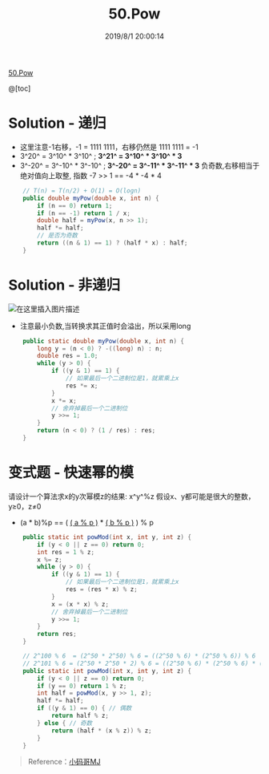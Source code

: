 ﻿---
title: 50.Pow
categories:
- DSA
- Algorithm
- LeetCode
date: 2019/8/1 20:00:14
updated: 2020/12/10 12:00:14
---

[50.Pow](https://leetcode-cn.com/problems/powx-n/)

@[toc]

# Solution - 递归

- 这里注意-1右移，-1 = 1111 1111，右移仍然是 1111 1111 = -1
- 3^20^ = 3^10^ * 3^10^ ; **3^21^ = 3^10^ * 3^10^ * 3**
- 3^-20^ = 3^-10^ * 3^-10^ ; **3^-20^ = 3^-11^ * 3^-11^ * 3** 负奇数,右移相当于绝对值向上取整, 指数 -7 >> 1 == -4 * -4 * 4

```java
    // T(n) = T(n/2) + O(1) = O(logn)
    public double myPow(double x, int n) {
        if (n == 0) return 1;
        if (n == -1) return 1 / x;
        double half = myPow(x, n >> 1);
        half *= half;
        // 是否为奇数
        return ((n & 1) == 1) ? (half * x) : half;
    }
```

# Solution - 非递归
![在这里插入图片描述](https://gitee.com/gaoyi-ai/image-bed/raw/master/images/20200513210647759.png)

- 注意最小负数,当转换求其正值时会溢出，所以采用long

```java
    public static double myPow(double x, int n) {
        long y = (n < 0) ? -((long) n) : n;
        double res = 1.0;
        while (y > 0) {
            if ((y & 1) == 1) {
                // 如果最后一个二进制位是1，就累乘上x
                res *= x;
            }
            x *= x;
            // 舍弃掉最后一个二进制位
            y >>= 1;
        }
        return (n < 0) ? (1 / res) : res;
    }
```

# 变式题 - 快速幂的模

请设计一个算法求x的y次幂模z的结果: x^y^%z
假设x、y都可能是很大的整数，y≥0，z≠0

- (a * b)%p == ( <u>( a % p )</u> * <u>( b % p )</u> ) % p

```java
    public static int powMod(int x, int y, int z) {
        if (y < 0 || z == 0) return 0;
        int res = 1 % z;
        x %= z;
        while (y > 0) {
            if ((y & 1) == 1) {
                // 如果最后一个二进制位是1，就累乘上x
                res = (res * x) % z;
            }
            x = (x * x) % z;
            // 舍弃掉最后一个二进制位
            y >>= 1;
        }
        return res;
    }

    // 2^100 % 6  = (2^50 * 2^50) % 6 = ((2^50 % 6) * (2^50 % 6)) % 6
    // 2^101 % 6 = (2^50 * 2^50 * 2) % 6 = ((2^50 % 6) * (2^50 % 6) * (2 % 6)) % 6
    public static int powMod(int x, int y, int z) {
        if (y < 0 || z == 0) return 0;
        if (y == 0) return 1 % z;
        int half = powMod(x, y >> 1, z);
        half *= half;
        if ((y & 1) == 0) { // 偶数
            return half % z;
        } else { // 奇数
            return (half * (x % z)) % z;
        }
    }
```

> Reference：[小码哥MJ](https://space.bilibili.com/325538782/)
